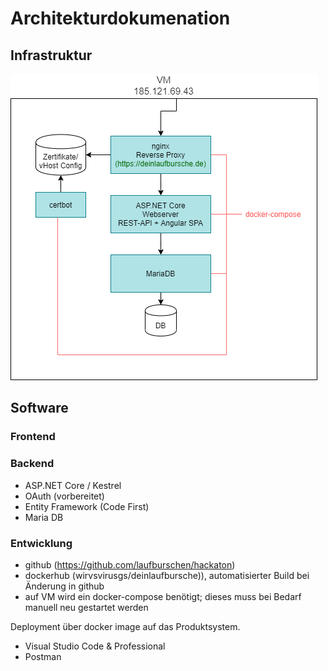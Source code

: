 # Architekturdokumenation

## Infrastruktur

![Architektur](./infrastructure.png)

## Software

### Frontend

### Backend

* ASP.NET Core / Kestrel
* OAuth (vorbereitet)
* Entity Framework (Code First)
* Maria DB

### Entwicklung

* github (https://github.com/laufburschen/hackaton)
* dockerhub (wirvsvirusgs/deinlaufbursche)), automatisierter Build bei Änderung in github
* auf VM wird ein docker-compose benötigt; dieses muss bei Bedarf manuell neu gestartet werden

Deployment über docker image auf das Produktsystem.

* Visual Studio Code & Professional
* Postman  